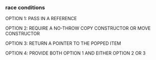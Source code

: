### race conditions

OPTION 1: PASS IN A REFERENCE

OPTION 2: REQUIRE A NO-THROW COPY CONSTRUCTOR OR MOVE CONSTRUCTOR

OPTION 3: RETURN A POINTER TO THE POPPED ITEM

OPTION 4: PROVIDE BOTH OPTION 1 AND EITHER OPTION 2 OR 3